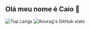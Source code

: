 ## Olá meu nome é Caio 👋

![Top Langs](https://github-readme-stats.vercel.app/api/top-langs/?username=MsoaresCa9&hide_progress=true)
![Anurag's GitHub stats](https://github-readme-stats.vercel.app/api?username=MsoaresCa9&show_icons=true&theme=onedark)
